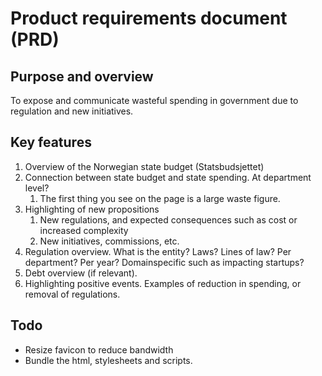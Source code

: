 # Product requirements document (PRD)

## Purpose and overview
To expose and communicate wasteful spending in government due to regulation and new initiatives.

## Key features

1. Overview of the Norwegian state budget (Statsbudsjettet)
2. Connection between state budget and state spending. At department level?
    1. The first thing you see on the page is a large waste figure.
3. Highlighting of new propositions
    1. New regulations, and expected consequences such as cost or increased complexity
    2. New initiatives, commissions, etc.
4. Regulation overview. What is the entity? Laws? Lines of law? Per department? Per year? Domainspecific such as impacting startups?
5. Debt overview (if relevant).
6. Highlighting positive events. Examples of reduction in spending, or removal of regulations.


## Todo
* Resize favicon to reduce bandwidth
* Bundle the html, stylesheets and scripts.